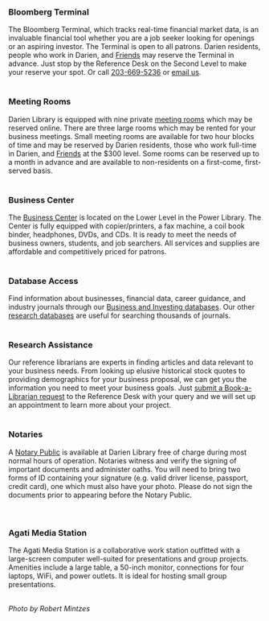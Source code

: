 <div class="row margin-bottom-10">

<div class="col-md-6">


### Bloomberg Terminal
The Bloomberg Terminal, which tracks real-time financial market data, is an invaluable financial tool whether you are a job seeker looking for openings or an aspiring investor. The Terminal is open to all patrons. Darien residents, people who work in Darien, and [Friends](/friends "Friend of the Library") may reserve the Terminal in advance. Just stop by the Reference Desk on the Second Level to make your reserve your spot. Or call [203-669-5236](tel:2036695236 "Call the Reference Desk") or [email us](mailto:askus@darienlibrary.org "Email the Reference Desk"). 
<br />
<br />

### Meeting Rooms
Darien Library is equipped with nine private [meeting rooms](/meeting-rooms "Meeting rooms") which may be reserved online. There are three large rooms which may be rented for your business meetings. Small meeting rooms are available for two hour blocks of time and may be reserved by Darien residents, those who work full-time in Darien, and [Friends](/friends "Friends of the Library") at the $300 level. Some rooms can be reserved up to a month in advance and are available to non-residents on a first-come, first-served basis.
<br />
<br />

### Business Center
The [Business Center](/business-center "Business Center") is located on the Lower Level in the Power Library. The Center is fully equipped with copier/printers, a fax machine, a coil book binder, headphones, DVDs, and CDs. It is ready to meet the needs of business owners, students, and job searchers. All services and supplies are affordable and competitively priced for patrons. 
<br />
<br />

### Database Access
Find information about businesses, financial data, career guidance, and industry journals through our [Business and Investing databases](/research/category/business-and-investing "Business and Investing databases"). Our other [research databases](/research "Research databases") are useful for searching thousands of journals. 
<br />
<br />


</div>
<div class="col-md-6">

### Research Assistance
Our reference librarians are experts in finding articles and data relevant to your business needs. From looking up elusive historical stock quotes to providing demographics for your business proposal, we can get you the information you need to meet your business goals. Just [submit a Book-a-Librarian request](/book-librarian "Email us") to the Reference Desk with your query and we will set up an appointment to learn more about your project.
<br />
<br />

### Notaries
A [Notary Public](https://dar.to/2E8TMLv "Notary Public") is available at Darien Library free of charge during most normal hours of operation. Notaries witness and verify the signing of important documents and administer oaths. You will need to bring two forms of ID containing your signature (e.g. valid driver license, passport, credit card), one which must also have your photo. Please do not sign the documents prior to appearing before the Notary Public.   
<br />
<br />

### Agati Media Station
The Agati Media Station is a collaborative work station outfitted with a large-screen computer well-suited for presentations and group projects. Amenities include a large table, a 50-inch monitor, connections for four laptops, WiFi, and power outlets. It is ideal for hosting small group presentations.
<br />
<br />


_Photo by Robert Mintzes_

</div>
</div> 